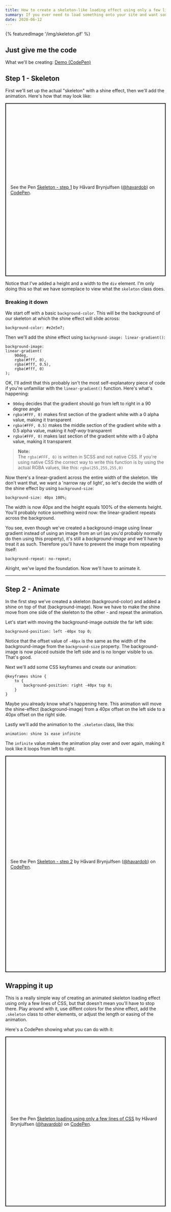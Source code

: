 ```yaml
---
title: How to create a skeleton-like loading effect using only a few lines of CSS (SCSS)
summary: If you ever need to load something onto your site and want something a little smoother than a boring spinner.
date: 2020-06-12
---
```


{% featuredImage '/img/skeleton.gif' %}

## Just give me the code

What we'll be creating: [Demo (CodePen)]('https://codepen.io/havardob/full/dyGGGzq')

## Step 1 - Skeleton

First we'll set up the actual "skeleton" with a shine effect, then we'll add the animation. Here's how that may look like:

<p class="codepen" data-height="543" data-theme-id="dark" data-default-tab="css,result" data-user="havardob" data-slug-hash="9d28502df13b89e4620a52077ea07aed" style="height: 543px; box-sizing: border-box; display: flex; align-items: center; justify-content: center; border: 2px solid; margin: 1em 0; padding: 1em;" data-pen-title="Skeleton - step 1">
  <span>See the Pen <a href="https://codepen.io/havardob/pen/9d28502df13b89e4620a52077ea07aed">
  Skeleton - step 1</a> by Håvard Brynjulfsen (<a href="https://codepen.io/havardob">@havardob</a>)
  on <a href="https://codepen.io">CodePen</a>.</span>
</p>
<script async src="https://static.codepen.io/assets/embed/ei.js"></script>

Notice that I've added a height and a width to the `div` element. I'm only doing this so that we have someplace to view what the `skeleton` class does.

### Breaking it down

We start off with a basic `background-color`. This will be the background of our skeleton at which the shine effect will slide across:

    background-color: #e2e5e7;

Then we'll add the shine effect using `background-image: linear-gradient()`:

    background-image:
    linear-gradient(
        90deg,
        rgba(#fff, 0),
        rgba(#fff, 0.5),
        rgba(#fff, 0)
    );

OK, I'll admit that this probably isn't the most self-explanatory piece of code if you're unfamiliar with the `linear-gradient()` function. Here's what's happening:

-  `90deg` decides that the gradient should go from left to right in a 90 degree angle
-  `rgba(#FFF, 0)` makes first section of the gradient white with a 0 alpha value, making it transparent
-  `rgba(#FFF, 0.5)` makes the middle section of the gradient white with a 0.5 alpha value, making it _half-way_ transparent
-  `rgba(#FFF, 0)` makes last section of the gradient white with a 0 alpha value, making it transparent

> **Note:**<br />
> The `rgba(#FFF, 0)` is written in SCSS and not native CSS. If you're using native CSS the correct way to write this function is by using the actual RGBA values, like this: `rgba(255,255,255,0)`

Now there's a linear-gradient across the entire width of the skeleton. We don't want that, we want a 'narrow ray of light', so let's decide the width of the shine effect by using `background-size`:

    background-size: 40px 100%;

The width is now 40px and the height equals 100% of the elements height. You'll probably notice something weird now: the linear-gradient repeats across the background.

You see, even though we've created a background-image using linear gradient instead of using an image from an url (as you'd probably normally do then using this property), it's still a _background-image_ and we'll have to treat it as such. Therefore you'll have to prevent the image from repeating itself:

    background-repeat: no-repeat;

Alright, we've layed the foundation. Now we'll have to animate it.

---

## Step 2 - Animate

In the first step we've created a skeleton (background-color) and added a shine on top of that (background-image). Now we have to make the shine move from one side of the skeleton to the other - and repeat the animation.

Let's start with moving the background-image _outside_ the far left side:

    background-position: left -40px top 0;

Notice that the offset value of `-40px` is the same as the width of the background-image from the `background-size` property. The background-image is now placed outside the left side and is no longer visible to us. That's good.

Next we'll add some CSS keyframes and create our animation:

    @keyframes shine {
        to {
            background-position: right -40px top 0;
        }
    }

Maybe you already know what's happening here. This animation will move the shine-effect (background-image) from a 40px offset on the left side to a 40px offset on the right side.

Lastly we'll add the animation to the `.skeleton` class, like this:

    animation: shine 1s ease infinite

The `infinite` value makes the animation play over and over again, making it look like it loops from left to right.

<p class="codepen" data-height="679" data-theme-id="dark" data-default-tab="css,result" data-user="havardob" data-slug-hash="2b8c98731995f63d3ab3c06bb076fa7b" style="height: 679px; box-sizing: border-box; display: flex; align-items: center; justify-content: center; border: 2px solid; margin: 1em 0; padding: 1em;" data-pen-title="Skeleton - step 2">
  <span>See the Pen <a href="https://codepen.io/havardob/pen/2b8c98731995f63d3ab3c06bb076fa7b">
  Skeleton - step 2</a> by Håvard Brynjulfsen (<a href="https://codepen.io/havardob">@havardob</a>)
  on <a href="https://codepen.io">CodePen</a>.</span>
</p>
<script async src="https://static.codepen.io/assets/embed/ei.js"></script>

## Wrapping it up

This is a really simple way of creating an animated skeleton loading effect using only a few lines of CSS, but that doesn't mean you'll have to stop there. Play around with it, use diffent colors for the shine effect, add the `.skeleton` class to other elements, or adjust the length or easing of the animation.

Here's a CodePen showing what you can do with it:

<p class="codepen" data-height="533" data-theme-id="dark" data-default-tab="result" data-user="havardob" data-slug-hash="dyGGGzq" style="height: 533px; box-sizing: border-box; display: flex; align-items: center; justify-content: center; border: 2px solid; margin: 1em 0; padding: 1em;" data-pen-title="Skeleton loading  using only a few lines of CSS">
  <span>See the Pen <a href="https://codepen.io/havardob/pen/dyGGGzq">
  Skeleton loading  using only a few lines of CSS</a> by Håvard Brynjulfsen (<a href="https://codepen.io/havardob">@havardob</a>)
  on <a href="https://codepen.io">CodePen</a>.</span>
</p>
<script async src="https://static.codepen.io/assets/embed/ei.js"></script>

